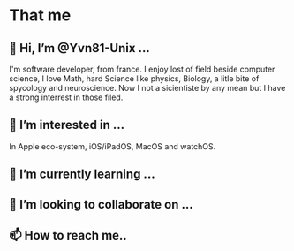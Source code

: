 That me
=======

## 👋 Hi, I’m @Yvn81-Unix ...
I'm software developer, from france. I enjoy lost of field beside computer science,
I love Math, hard Science like physics, Biology, a litle bite of spycology and neuroscience.
Now I not a sicientiste by any mean but I have a strong interrest in those filed.

## 👀 I’m interested in ...
In Apple eco-system, iOS/iPadOS, MacOS and watchOS. 
## 🌱 I’m currently learning ...
## 💞️ I’m looking to collaborate on ...
## 📫 How to reach me.. 

